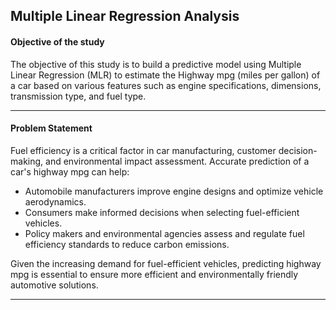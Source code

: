 
## **Multiple Linear Regression Analysis**  

#### **Objective of the study**  
The objective of this study is to build a predictive model using Multiple Linear Regression (MLR) to estimate the Highway mpg (miles per gallon) of a car based on various features such as engine specifications, dimensions, transmission type, and fuel type.

---

#### **Problem Statement**  
Fuel efficiency is a critical factor in car manufacturing, customer decision-making, and environmental impact assessment. Accurate prediction of a car's highway mpg can help:

- Automobile manufacturers improve engine designs and optimize vehicle aerodynamics.
- Consumers make informed decisions when selecting fuel-efficient vehicles.
- Policy makers and environmental agencies assess and regulate fuel efficiency standards to reduce carbon emissions.
  
Given the increasing demand for fuel-efficient vehicles, predicting highway mpg is essential to ensure more efficient and environmentally friendly automotive solutions.

---
